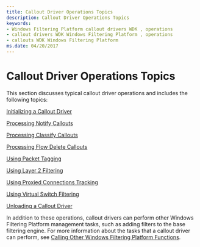 ```yaml
---
title: Callout Driver Operations Topics
description: Callout Driver Operations Topics
keywords:
- Windows Filtering Platform callout drivers WDK , operations
- callout drivers WDK Windows Filtering Platform , operations
- callouts WDK Windows Filtering Platform
ms.date: 04/20/2017
---
```


# Callout Driver Operations Topics


This section discusses typical callout driver operations and includes the following topics:

[Initializing a Callout Driver](initializing-a-callout-driver.md)

[Processing Notify Callouts](processing-notify-callouts.md)

[Processing Classify Callouts](processing-classify-callouts.md)

[Processing Flow Delete Callouts](processing-flow-delete-callouts.md)

[Using Packet Tagging](using-packet-tagging.md)

[Using Layer 2 Filtering](using-layer-2-filtering.md)

[Using Proxied Connections Tracking](using-proxied-connections-tracking.md)

[Using Virtual Switch Filtering](using-virtual-switch-filtering.md)

[Unloading a Callout Driver](unloading-a-callout-driver.md)

In addition to these operations, callout drivers can perform other Windows Filtering Platform management tasks, such as adding filters to the base filtering engine. For more information about the tasks that a callout driver can perform, see [Calling Other Windows Filtering Platform Functions](calling-other-windows-filtering-platform-functions.md).

 

 





